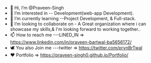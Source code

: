 - 👋 Hi, I’m @Praveen-Singh
- 👀 I’m interested in -- Development(web-app Development). 
- 🌱 I’m currently learning --Project Development, & Full-stack. 
- 💞️ I’m looking to collaborate on - A Great organization where i can showcase my skills,& I'm looking forward to working together..
- 📫 How to reach me ---LINED_IN => https://www.linkedin.com/in/praveen-bartwal-ba5656172/
- 🕊 You also Join me ---twitter => https://twitter.com/prvnBrTwal
- ❤ Portfolio => https://praveen-singh0.github.io/Portfolio/

<!---
Praveen-Singh0/Praveen-Singh0 is a ✨ special ✨ repository because its `README.md` (this file) appears on your GitHub profile.
You can click the Preview link to take a look at your changes.
--->
